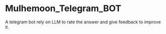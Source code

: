 # Mulhemoon_Telegram_BOT
A telegram bot rely on LLM to rate the answer and give feedback to improve it.
